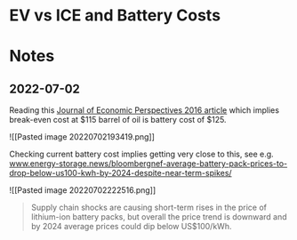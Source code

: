 # EV vs ICE and Battery Costs

# Notes

## 2022-07-02

Reading this [Journal of Economic Perspectives 2016 article](https://pubs.aeaweb.org/doi/pdfplus/10.1257/jep.30.1.117) which implies break-even cost at $115 barrel of oil is battery cost of $125.

![[Pasted image 20220702193419.png]]

Checking current battery cost implies getting very close to this, see e.g. www.energy-storage.news/bloombergnef-average-battery-pack-prices-to-drop-below-us100-kwh-by-2024-despite-near-term-spikes/

![[Pasted image 20220702222516.png]]

> Supply chain shocks are causing short-term rises in the price of lithium-ion battery packs, but overall the price trend is downward and by 2024 average prices could dip below US$100/kWh.